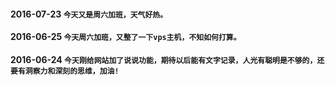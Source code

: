 #### 2016-07-23 `今天又是周六加班，天气好热。`
#### 2016-06-25 `今天周六加班，又整了一下vps主机，不知如何打算。` 
#### 2016-06-24 `今天刚给网站加了说说功能，期待以后能有文字记录，人光有聪明是不够的，还要有洞察力和深刻的思维，加油!`
